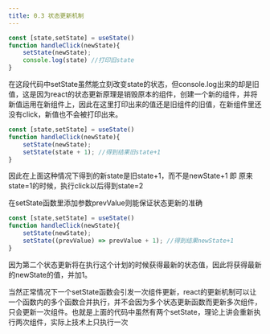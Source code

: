 ```yaml
---
title: 0.3 状态更新机制
---
```

```jsx
const [state,setState] = useState()
function handleClick(newState){
	setState(newState);
	console.log(state) //打印旧state
}
```

在这段代码中setState虽然能立刻改变state的状态，但console.log出来的却是旧值，这是因为react的状态更新原理是销毁原本的组件，创建一个新的组件，并将新值运用在新组件上，因此在这里打印出来的值还是旧组件的旧值，在新组件里还没有click，新值也不会被打印出来。


```jsx
const [state,setState] = useState()
function handleClick(newState){
	setState(newState);
	setState(state + 1); //得到结果旧state+1
}
```

因此在上面这种情况下得到的新state是旧state+1，而不是newState+1
即 原来state=1的时候，执行click以后得到state=2

在setState函数里添加参数prevValue则能保证状态更新的准确

```jsx
const [state,setState] = useState()
function handleClick(newState){
	setState(newState);
	setState((prevValue) => prevValue + 1); //得到结果newState+1
}
```

因为第二个状态更新将在执行这个计划的时候获得最新的状态值，因此将获得最新的newState的值，并加1。


当然正常情况下一个setState函数会引发一次组件更新，react的更新机制可以让一个函数内的多个函数合并执行，并不会因为多个状态更新函数而更新多次组件，只会更新一次组件。也就是上面的代码中虽然有两个setState，理论上讲会重新执行两次组件，实际上技术上只执行一次
